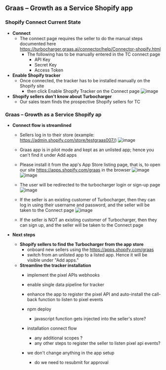 Graas – Growth as a Service Shopify app
---

### Shopify Connect Current State
- **Connect**
	+ The connect page requires the seller to do the manual steps documented here https://turbocharger.graas.ai/connector/help/Connector-shopify.html
		* The following has to be manually entered in the TC connect page
			- API Key
			- Secret Key
			- Access Token
- **Enable Shopify tracker**
    + Once connected, the tracker has to be installed manually on the Shopify site
		* then click Enable Shopify Tracker on the Connect page
          ![image](https://github.com/venkat-sia/techdocuments/assets/79962203/71046b9f-4837-4785-ab94-241c8a12b9e1)
- **Shopify sellers don't know about Turbocharger**
   + Our sales team finds the prospective Shopify sellers for TC 
		

### Graas – Growth as a Service Shopify ap
- **Connect flow is streamlined**
	+ Sellers log in to their store (example: https://admin.shopify.com/store/testgraas007/)
		![image](https://github.com/venkat-sia/techdocuments/assets/79962203/98635130-3633-4a9a-8c11-95aabd90fd07) 
 	+ Graas app is in pilot mode and kept as an unlisted app; hence you can't find it under Add apps
	+ Please install it from  the app's App Store listing page, that is, to open our site  https://apps.shopify.com/graas in the browser
        ![image](https://github.com/venkat-sia/techdocuments/assets/79962203/c1379563-6480-460a-949a-a67928b8a053)
		![image](https://github.com/venkat-sia/techdocuments/assets/79962203/28425e2f-de2c-4b97-978b-0835427c190e)
  	+ The user will be redirected to the turbocharger login or sign-up page
        ![image](https://github.com/venkat-sia/techdocuments/assets/79962203/4b50a03e-13a0-4013-a09a-1e01e3c24fa4)
    + If the seller is an existing customer of Turbocharger, then they can log in using their username and password, and the seller will be taken to the Connect page
        ![image](https://github.com/venkat-sia/techdocuments/assets/79962203/5ce7e70f-fb14-46cd-a210-4dfaa1cfec67)
	
    + If the seller is NOT an existing customer of Turbocharger, then they can sign up, and the seller will be taken to the Connect page

 - **Next steps**
     + **Shopify sellers to find the Turbocharger from the app store**
	     - onboard new sellers using the https://apps.shopify.com/graas
	     - switch from an unlisted app to a listed app. Hence it will be visible under "Add apps."
     + **Streamline the tracker installation**
	     - implement the pixel APIs webhooks
	     - enable single data pipeline for tracker
	     - enhance the app to register the pixel API and auto-install the call-back function to listen to pixel events
 
       - npm deploy <app name>
         - javascript function gets injected into the seller's store?
       - installation connect flow 
         - any additional scopes ?
         - any other steps to register the seller to listen pixel api events?
       - we don't change anything in the app setup
         - do we need to resubmit for approval
